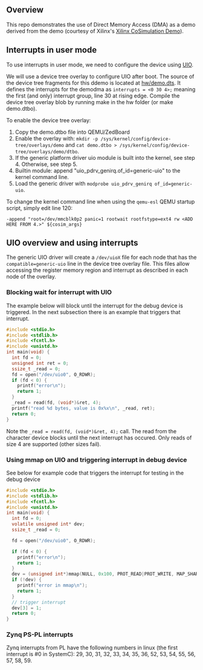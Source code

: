 ## Overview 

This repo demonstrates the use of Direct Memory Access (DMA) as a demo derived from 
the demo (courtesy of Xilinx's [Xilinx CoSimulation Demo](https://github.com/Xilinx/systemctlm-cosim-demo)). 

## Interrupts in user mode

To use interrupts in user mode, we need to configure the device using [UIO](https://www.kernel.org/doc/html/latest/driver-api/uio-howto.html).

We will use a device tree overlay to configure UIO after boot. The source of the device tree fragments for this ddemo is located at [hw/demo.dts](hw/demo.dts). 
It defines the interrupts for the demodma as `interrupts = <0 30 4>;` meaning the first (and only) interrupt group, line 30 at rising edge. 
Compile the device tree overlay blob by running make in the hw folder (or make demo.dtbo).

To enable the device tree overlay:

1. Copy the demo.dtbo file into QEMU/ZedBoard
2. Enable the overlay with: ```mkdir -p /sys/kernel/config/device-tree/overlays/demo``` and ```cat demo.dtbo > /sys/kernel/config/device-tree/overlays/demo/dtbo```. 
3. If the generic platform driver uio module is built into the kernel, see step 4. Otherwise, see step 5.
4. Builtin module: append "uio_pdrv_genirq.of_id=generic-uio" to the kernel command line.
5. Load the generic driver with ```modprobe uio_pdrv_genirq of_id=generic-uio```.

To change the kernel command line when using the ```qemu-esl``` QEMU startup script, simply edit line 120:

```
-append "root=/dev/mmcblk0p2 panic=1 rootwait rootfstype=ext4 rw <ADD HERE FROM 4.>" ${cosim_args}
```

## UIO overview and using interrupts

The generic UIO driver will create a ```/dev/uioX``` file for each node that has the ```compatible=generic-uio``` line in the device tree overlay file. This files allow accessing the register memory region and interrupt as described in each node of the overlay.

### Blocking wait for interrupt with UIO

The example below will block until the interrupt for the debug device is triggered. In the next subsection there is an example that triggers that interrupt.

```c
#include <stdio.h>
#include <stdlib.h>
#include <fcntl.h>
#include <unistd.h>
int main(void) {
  int fd = 0;
  unsigned int ret = 0;
  ssize_t _read = 0;
  fd = open("/dev/uio0", O_RDWR);
  if (fd < 0) {
    printf("error\n");
    return 1;
  }
  _read = read(fd, (void*)&ret, 4);
  printf("read %d bytes, value is 0x%x\n", _read, ret);
  return 0;
}
```

Note the `_read = read(fd, (void*)&ret, 4);` call. The read from the character device blocks until the next interrupt has occured. 
Only reads of size 4 are supported (other sizes fail). 

### Using mmap on UIO and triggering interrupt in debug device
See below for example code that triggers the interrupt for testing in the debug device

```c
#include <stdio.h>
#include <stdlib.h>
#include <fcntl.h>
#include <unistd.h>
int main(void) {
  int fd = 0;
  volatile unsigned int* dev;
  ssize_t _read = 0;

  fd = open("/dev/uio0", O_RDWR);

  if (fd < 0) {
    printf("error\n");
    return 1;
  }
  dev = (unsigned int*)mmap(NULL, 0x100, PROT_READ|PROT_WRITE, MAP_SHARED, fd, 0);
  if (!dev) {
    printf("error in mmap\n");
    return 1;
  }
  // trigger interrupt
  dev[3] = 1;
  return 0;
}
```

### Zynq PS-PL interrupts

Zynq interrupts from PL have the following numbers in linux (the first interrupt is #0 in SystemC):
29, 30, 31, 32, 33, 34, 35, 36, 52, 53, 54, 55, 56, 57, 58, 59.
